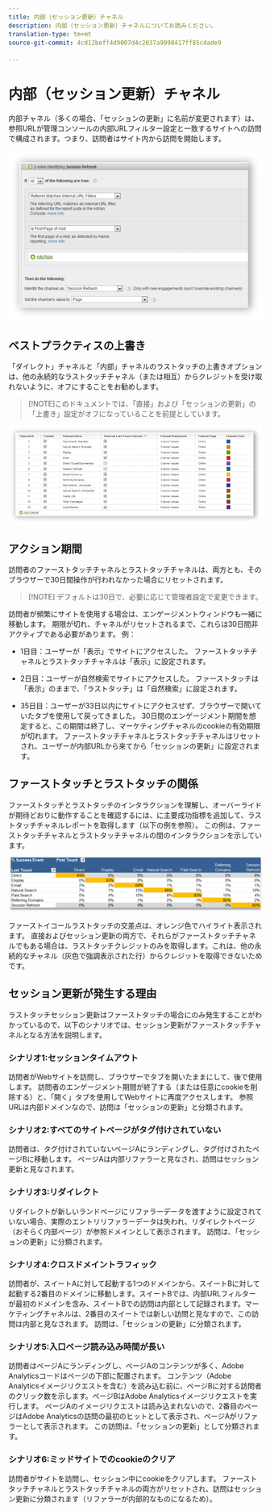 ```yaml
---
title: 内部（セッション更新）チャネル
description: 内部（セッション更新）チャネルについてお読みください。
translation-type: tm+mt
source-git-commit: 4cd12beff4d9007d4c2037a9998417ff85c4ade9

---
```



# 内部（セッション更新）チャネル

内部チャネル（多くの場合、「セッションの更新」に名前が変更されます）は、参照URLが管理コンソールの内部URLフィルター設定と一致するサイトへの訪問で構成されます。つまり、訪問者はサイト内から訪問を開始します。

![](assets/int-channel1.png)

## ベストプラクティスの上書き

「ダイレクト」チャネルと「内部」チャネルのラストタッチの上書きオプションは、他の永続的なラストタッチチャネル（または相互）からクレジットを受け取れないように、オフにすることをお勧めします。

>[!NOTE]このドキュメントでは、「直接」および「セッションの更新」の「上書き」設定がオフになっていることを前提としています。

![](assets/int-channel2.png)

## アクション期間

訪問者のファーストタッチチャネルとラストタッチチャネルは、両方とも、そのブラウザーで30日間操作が行われなかった場合にリセットされます。

>[!NOTE] デフォルトは30日で、必要に応じて管理者設定で変更できます。

訪問者が頻繁にサイトを使用する場合は、エンゲージメントウィンドウも一緒に移動します。 期限が切れ、チャネルがリセットされるまで、これらは30日間非アクティブである必要があります。
例：

* 1日目：ユーザーが「表示」でサイトにアクセスした。 ファーストタッチチャネルとラストタッチチャネルは「表示」に設定されます。

* 2日目：ユーザーが自然検索でサイトにアクセスした。 ファーストタッチは「表示」のままで、「ラストタッチ」は「自然検索」に設定されます。

* 35日目：ユーザーが33日以内にサイトにアクセスせず、ブラウザーで開いていたタブを使用して戻ってきました。 30日間のエンゲージメント期間を想定すると、この期間は終了し、マーケティングチャネルのcookieの有効期限が切れます。 ファーストタッチチャネルとラストタッチチャネルはリセットされ、ユーザーが内部URLから来てから「セッションの更新」に設定されます。

## ファーストタッチとラストタッチの関係

ファーストタッチとラストタッチのインタラクションを理解し、オーバーライドが期待どおりに動作することを確認するには、に主要成功指標を追加して、ラストタッチチャネルレポートを取得します（以下の例を参照）。 この例は、ファーストタッチチャネルとラストタッチチャネルの間のインタラクションを示しています。

![](assets/int-channel3.png)

ファーストイコールラストタッチの交差点は、オレンジ色でハイライト表示されます。 直接およびセッション更新の両方で、それらがファーストタッチチャネルでもある場合は、ラストタッチクレジットのみを取得します。これは、他の永続的なチャネル（灰色で強調表示された行）からクレジットを取得できないためです。

## セッション更新が発生する理由

ラストタッチセッション更新はファーストタッチの場合にのみ発生することがわかっているので、以下のシナリオでは、セッション更新がファーストタッチチャネルとなる方法を説明します。

### シナリオ1:セッションタイムアウト

訪問者がWebサイトを訪問し、ブラウザーでタブを開いたままにして、後で使用します。 訪問者のエンゲージメント期間が終了する（または任意にcookieを削除する）と、「開く」タブを使用してWebサイトに再度アクセスします。 参照URLは内部ドメインなので、訪問は「セッションの更新」と分類されます。

### シナリオ2:すべてのサイトページがタグ付けされていない

訪問者は、タグ付けされていないページAにランディングし、タグ付けされたページBに移動します。 ページAは内部リファラーと見なされ、訪問はセッション更新と見なされます。

### シナリオ3:リダイレクト

リダイレクトが新しいランドページにリファラーデータを渡すように設定されていない場合、実際のエントリリファラーデータは失われ、リダイレクトページ（おそらく内部ページ）が参照ドメインとして表示されます。 訪問は、「セッションの更新」に分類されます。

### シナリオ4:クロスドメイントラフィック

訪問者が、スイートAに対して起動する1つのドメインから、スイートBに対して起動する2番目のドメインに移動します。スイートBでは、内部URLフィルターが最初のドメインを含み、スイートBでの訪問は内部として記録されます。マーケティングチャネルは、2番目のスイートでは新しい訪問と見なすので、この訪問は内部と見なされます。 訪問は、「セッションの更新」に分類されます。

### シナリオ5:入口ページ読み込み時間が長い

訪問者はページAにランディングし、ページAのコンテンツが多く、Adobe Analyticsコードはページの下部に配置されます。 コンテンツ（Adobe Analyticsイメージリクエストを含む）を読み込む前に、ページBに対する訪問者のクリック数を示します。ページBはAdobe Analyticsイメージリクエストを実行します。 ページAのイメージリクエストは読み込まれないので、2番目のページはAdobe Analyticsの訪問の最初のヒットとして表示され、ページAがリファラーとして表示されます。 この訪問は、「セッションの更新」として分類されます。

### シナリオ6:ミッドサイトでのcookieのクリア

訪問者がサイトを訪問し、セッション中にcookieをクリアします。 ファーストタッチチャネルとラストタッチチャネルの両方がリセットされ、訪問はセッション更新に分類されます（リファラーが内部的なものになるため）。
